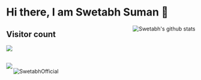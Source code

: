 # Hi there, I am Swetabh Suman 👋
<a href="https://github.com/SwetabhOfficial">
  <img align="right" src="https://github-readme-stats.anuraghazra1.vercel.app/api?username=SwetabhOfficial&show_icons=true&include_all_commits=true&theme=radical" alt="Swetabh's github stats" />
</a>


## Visitor count
<p align="left"> 
  <img src="https://profile-counter.glitch.me/SwetabhOfficial/count.svg" />
</p>
<br>
<a href="https://github.com/SwetabhOfficial">
  <img align="left" src="https://github-profile-trophy.vercel.app/?username=SwetabhOfficial&theme=onedark"/>
  <p><img align="left" src="https://github-readme-streak-stats.herokuapp.com/?user=SwetabhOfficial&layout=compact&theme=radical" alt="SwetabhOfficial" /></p>
</a>
</div>
